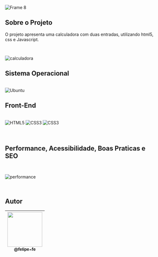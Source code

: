 ![Frame 8](https://user-images.githubusercontent.com/60360540/188871499-9825ba3a-a47a-4fcd-8e54-92d401264123.png)

## Sobre o Projeto

<p>
    O projeto apresenta uma calculadora com duas entradas, utilizando html5, css e Javascript.
</p><br>

![calculadora](https://user-images.githubusercontent.com/60360540/189750571-4921fbb9-f749-4e86-9df4-01594d0a3ce4.png)

## Sistema Operacional

<br/>

<img alt="Ubuntu" src="https://img.shields.io/badge/Ubuntu-E95420?style=for-the-badge&logo=ubuntu&logoColor=white"/>

<br/>

## Front-End

<div style="display: inline_block"><br/>
    <img align="center" alt="HTML5" src="https://img.shields.io/badge/html5-%23E34F26.svg?style=for-the-badge&logo=html5&logoColor=white" />
    <img align="center" alt="CSS3" src="https://img.shields.io/badge/javascript-%23323330.svg?style=for-the-badge&logo=javascript&logoColor=%23F7DF1E" />
    <img align="center" alt="CSS3" src="https://img.shields.io/badge/css3-%231572B6.svg?style=for-the-badge&logo=css3&logoColor=white" />
</div><br/>

<br/>

## Performance, Acessibilidade, Boas Praticas e SEO
<br/>

![performance](https://user-images.githubusercontent.com/60360540/188878942-3489a67e-b391-4d8e-bdfa-9f2512b75bd0.png)

<br/>

## Autor

| [<img src="https://user-images.githubusercontent.com/60360540/186234612-f71248a4-79ba-4e59-b162-0b948d9a97dc.jpeg" width=115><br><sub>@felipe-fe</sub>](https://www.linkedin.com/in/felipe-fe/) |
| :---: |
